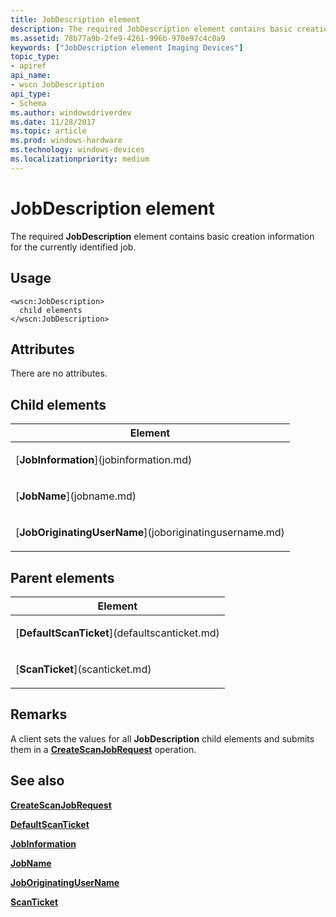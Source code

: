 ```yaml
---
title: JobDescription element
description: The required JobDescription element contains basic creation information for the currently identified job.
ms.assetid: 78b77a9b-2fe9-4261-996b-970e97c4c0a9
keywords: ["JobDescription element Imaging Devices"]
topic_type:
- apiref
api_name:
- wscn JobDescription
api_type:
- Schema
ms.author: windowsdriverdev
ms.date: 11/28/2017
ms.topic: article
ms.prod: windows-hardware
ms.technology: windows-devices
ms.localizationpriority: medium
---
```


# JobDescription element


The required **JobDescription** element contains basic creation information for the currently identified job.

Usage
-----

``` syntax
<wscn:JobDescription>
  child elements
</wscn:JobDescription>
```

Attributes
----------

There are no attributes.

## Child elements


<table>
<colgroup>
<col width="100%" />
</colgroup>
<thead>
<tr class="header">
<th>Element</th>
</tr>
</thead>
<tbody>
<tr class="odd">
<td><p>[<strong>JobInformation</strong>](jobinformation.md)</p></td>
</tr>
<tr class="even">
<td><p>[<strong>JobName</strong>](jobname.md)</p></td>
</tr>
<tr class="odd">
<td><p>[<strong>JobOriginatingUserName</strong>](joboriginatingusername.md)</p></td>
</tr>
</tbody>
</table>

## Parent elements


<table>
<colgroup>
<col width="100%" />
</colgroup>
<thead>
<tr class="header">
<th>Element</th>
</tr>
</thead>
<tbody>
<tr class="odd">
<td><p>[<strong>DefaultScanTicket</strong>](defaultscanticket.md)</p></td>
</tr>
<tr class="even">
<td><p>[<strong>ScanTicket</strong>](scanticket.md)</p></td>
</tr>
</tbody>
</table>

Remarks
-------

A client sets the values for all **JobDescription** child elements and submits them in a [**CreateScanJobRequest**](createscanjobrequest.md) operation.

## <span id="see_also"></span>See also


[**CreateScanJobRequest**](createscanjobrequest.md)

[**DefaultScanTicket**](defaultscanticket.md)

[**JobInformation**](jobinformation.md)

[**JobName**](jobname.md)

[**JobOriginatingUserName**](joboriginatingusername.md)

[**ScanTicket**](scanticket.md)

 

 






